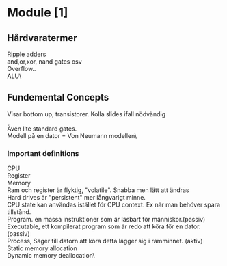 # Module [1]


## Hårdvaratermer
Ripple adders\
and,or,xor, nand gates osv\
Overflow..\
ALU\


## Fundemental Concepts

Visar bottom up, transistorer. Kolla slides ifall nödvändig\
\
Även lite standard gates. \
Modell på en dator = Von Neumann modellen\

### Important definitions
CPU\
Register\
Memory\
Ram och register är flyktig, "volatile". Snabba men lätt att ändras\
Hard drives är "persistent" mer långvarigt minne.\
CPU state kan användas istället för CPU context. Ex när man behöver spara tillstånd.\
Program. en massa instruktioner som är läsbart för människor.(passiv)\
Executable, ett kompilerat program som är redo att köra för en dator.(passiv)\
Process, Säger till datorn att köra detta lägger sig i ramminnet. (aktiv)\
Static memory allocation\
Dynamic memory deallocation\


